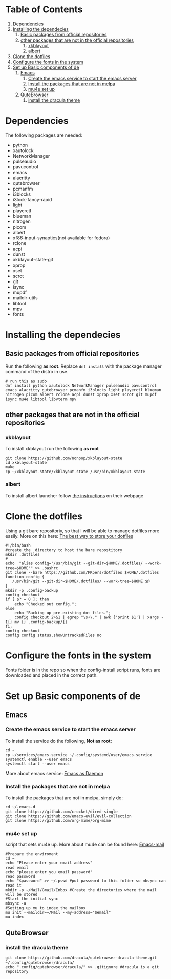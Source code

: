 
# Table of Contents

1.  [Dependencies](#orgc45a57b)
2.  [Installing the dependecies](#org7731159)
    1.  [Basic packages from official repositories](#orga1e7ca4)
    2.  [other packages that are not in the official repositories](#org9186623)
        1.  [xkblayout](#org72d22f5)
        2.  [albert](#org69f8dfe)
3.  [Clone the dotfiles](#org538abf6)
4.  [Configure the fonts in the system](#org77f44f9)
5.  [Set up Basic components of de](#org8799908)
    1.  [Emacs](#org0ff2214)
        1.  [Create the emacs service to start the emacs server](#org831c5e3)
        2.  [Install the packages that are not in melpa](#orga0918be)
        3.  [mu4e set up](#org1510bc7)
    2.  [QuteBrowser](#orgf72bf91)
        1.  [install the dracula theme](#org699c13b)


<a id="orgc45a57b"></a>

# Dependencies

The following packages are needed: 

-   python
-   xautolock
-   NetworkManager
-   pulseaudio
-   pavucontrol
-   emacs
-   alacritty
-   qutebrowser
-   pcmanfm
-   i3blocks
-   i3lock-fancy-rapid
-   light
-   playerctl
-   blueman
-   nitrogen
-   picom
-   albert
-   xf86-input-synaptics(not available for fedora)
-   rclone
-   acpi
-   dunst
-   xkblayout-state-git
-   xprop
-   xset
-   scrot
-   git
-   isync
-   mupdf
-   maildir-utils
-   libtool
-   mpv
-   fonts


<a id="org7731159"></a>

# Installing the dependecies


<a id="orga1e7ca4"></a>

## Basic packages from official repositories

Run the following **as root**. Replace `dnf install` with the package manager command of the distro in use.

    # run this as sudo
    dnf install python xautolock NetworkManager pulseaudio pavucontrol emacs alacritty qutebrowser pcmanfm i3blocks light playerctl blueman nitrogen picom albert rclone acpi dunst xprop xset scrot git mupdf isync mu4e libtool libvterm mpv


<a id="org9186623"></a>

## other packages that are not in the official repositories


<a id="org72d22f5"></a>

### xkblayout

To install xkblayout run the following **as root**

    git clone https://github.com/nonpop/xkblayout-state
    cd xkblayout-state
    make
    cp ~/xkblayout-state/xkblayout-state /usr/bin/xkblayout-state


<a id="org69f8dfe"></a>

### albert

To install albert launcher follow  [the instructions](https://albertlauncher.github.io/installing/) on their webpage


<a id="org538abf6"></a>

# Clone the dotfiles

Using a git bare repositoriy, so that I will be able to manage dotfiles more easily.
More on this here: [The best way to store your dotfiles](https://www.atlassian.com/git/tutorials/dotfiles)

    #!/bin/bash
    #create the  directory to host the bare repostitory
    mkdir .dotfiles
    #
    echo  "alias config='/usr/bin/git --git-dir=$HOME/.dotfiles/ --work-tree=$HOME'" >> .bashrc
    git clone --bare https://github.com/PKpers/dotfiles $HOME/.dotfiles
    function config {
       /usr/bin/git --git-dir=$HOME/.dotfiles/ --work-tree=$HOME $@
    }
    mkdir -p .config-backup
    config checkout
    if [ $? = 0 ]; then
        echo "Checked out config.";
    else
        echo "Backing up pre-existing dot files.";
        config checkout 2>&1 | egrep "\s+\." | awk {'print $1'} | xargs -I{} mv {} .config-backup/{}
    fi;
    config checkout
    config config status.showUntrackedFiles no


<a id="org77f44f9"></a>

# Configure the fonts in the system

Fonts folder is in the repo so when the config-install script runs, fonts are downloaded and placed in the correct path.


<a id="org8799908"></a>

# Set up Basic components of de


<a id="org0ff2214"></a>

## Emacs


<a id="org831c5e3"></a>

### Create the emacs service to start the emacs server

To install the service do the following, **Not as root:**

    cd ~
    cp ~/services/emacs.service ~/.config/systemd/user/emacs.service
    systemctl enable --user emacs
    systemctl start --user emacs

More about emacs service: [Emacs as Daemon](https://www.emacswiki.org/emacs/EmacsAsDaemon)


<a id="orga0918be"></a>

### Install the packages that are not in melpa

To install the packages that are not in melpa, simply do:

    cd ~/.emacs.d
    git clone https://github.com/crocket/dired-single
    git clone https://github.com/emacs-evil/evil-collection
    git clone https://github.com/org-mime/org-mime


<a id="org1510bc7"></a>

### mu4e set up

script that sets mu4e up. More about mu4e can be found here: [Emacs-mail](https://github.com/daviwil/emacs-from-scratch/blob/629aec3dbdffe99e2c361ffd10bd6727555a3bd3/show-notes/Emacs-Mail-01.org)

    #Prepare the enviroment
    cd ~
    echo "Please enter your email address"
    read email
    echo "please enter you email password"
    read password
    echo "$password" >> ~/.pswd #put password to this folder so mbsync can read it 
    mkdir -p ~/Mail/Gmail/Inbox #Create the directories where the mail will be stored 
    #Start the initial sync
    mbsync -a
    #Setting up mu to index the mailbox
    mu init --maildir=~/Mail --my-address="$email"
    mu index


<a id="orgf72bf91"></a>

## QuteBrowser


<a id="org699c13b"></a>

### install the dracula theme

    git clone https://github.com/dracula/qutebrowser-dracula-theme.git ~/.config/qutebrowser/dracula/
    echo ".config/qutebrowser/dracula/" >> .gitignore #dracula is a git repository

